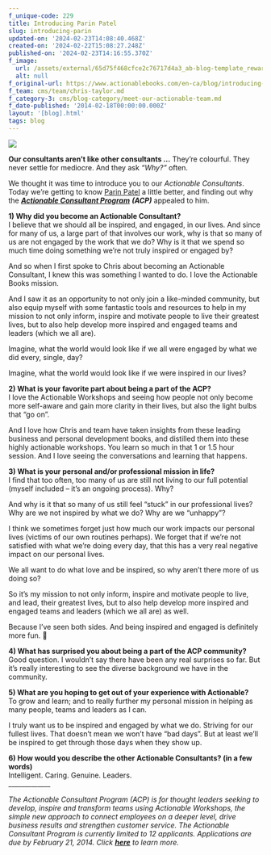 ```yaml
---
f_unique-code: 229
title: Introducing Parin Patel
slug: introducing-parin
updated-on: '2024-02-23T14:08:40.468Z'
created-on: '2024-02-22T15:08:27.248Z'
published-on: '2024-02-23T14:16:55.370Z'
f_image:
  url: /assets/external/65d75f468cfce2c76717d4a3_ab-blog-template_reward.jpeg
  alt: null
f_original-url: https://www.actionablebooks.com/en-ca/blog/introducing-parin/
f_team: cms/team/chris-taylor.md
f_category-3: cms/blog-category/meet-our-actionable-team.md
f_date-published: '2014-02-18T00:00:00.000Z'
layout: '[blog].html'
tags: blog
---
```


![](/assets/external/65d75357bfa28115173e2a02_parin_ab_pic.png)

**Our consultants aren’t like other consultants …** They’re colourful. They never settle for mediocre. And they ask _“Why?”_ often.

We thought it was time to introduce you to our _Actionable Consultants_. Today we’re getting to know [Parin Patel](https://www.actionablebooks.com/team/parin-patel/) a little better, and finding out why the [**_Actionable Consultant Program_**](https://www.actionablebooks.com/consultants/) **_(ACP)_** appealed to him.

**1) Why did you become an Actionable Consultant?**  
I believe that we should all be inspired, and engaged, in our lives. And since for many of us, a large part of that involves our work, why is that so many of us are not engaged by the work that we do? Why is it that we spend so much time doing something we’re not truly inspired or engaged by?

And so when I first spoke to Chris about becoming an Actionable Consultant, I knew this was something I wanted to do. I love the Actionable Books mission.

And I saw it as an opportunity to not only join a like-minded community, but also equip myself with some fantastic tools and resources to help in my mission to not only inform, inspire and motivate people to live their greatest lives, but to also help develop more inspired and engaged teams and leaders (which we all are).

Imagine, what the world would look like if we all were engaged by what we did every, single, day?

Imagine, what the world would look like if we were inspired in our lives?

**2) What is your favorite part about being a part of the ACP?**  
I love the Actionable Workshops and seeing how people not only become more self-aware and gain more clarity in their lives, but also the light bulbs that “go on”.

And I love how Chris and team have taken insights from these leading business and personal development books, and distilled them into these highly actionable workshops. You learn so much in that 1 or 1.5 hour session. And I love seeing the conversations and learning that happens.

**3) What is your personal and/or professional mission in life?**  
I find that too often, too many of us are still not living to our full potential (myself included – it’s an ongoing process). Why?

And why is it that so many of us still feel “stuck” in our professional lives? Why are we not inspired by what we do? Why are we “unhappy”?

I think we sometimes forget just how much our work impacts our personal lives (victims of our own routines perhaps). We forget that if we’re not satisfied with what we’re doing every day, that this has a very real negative impact on our personal lives.

We all want to do what love and be inspired, so why aren’t there more of us doing so?

So it’s my mission to not only inform, inspire and motivate people to live, and lead, their greatest lives, but to also help develop more inspired and engaged teams and leaders (which we all are) as well.

Because I’ve seen both sides. And being inspired and engaged is definitely more fun. 

**4) What has surprised you about being a part of the ACP community?**  
Good question. I wouldn’t say there have been any real surprises so far. But it’s really interesting to see the diverse background we have in the community.

**5) What are you hoping to get out of your experience with Actionable?**  
To grow and learn; and to really further my personal mission in helping as many people, teams and leaders as I can.

I truly want us to be inspired and engaged by what we do. Striving for our fullest lives. That doesn’t mean we won’t have “bad days”. But at least we’ll be inspired to get through those days when they show up.

**6) How would you describe the other Actionable Consultants? (in a few words)**  
Intelligent. Caring. Genuine. Leaders.  
\_\_\_\_\_\_\_\_\_\_\_\_\_

_The Actionable Consultant Program (ACP) is for thought leaders seeking to develop, inspire and transform teams using Actionable Workshops, the simple new approach to connect employees on a deeper level, drive business results and strengthen customer service. The Actionable Consultant Program is currently limited to 12 applicants. Applications are due by February 21, 2014. Click_ [**_here_**](https://www.actionablebooks.com/consultants/) _to learn more._
